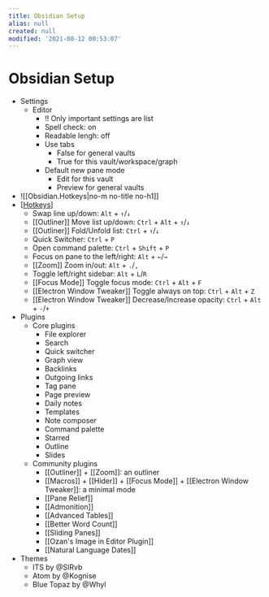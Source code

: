 ```yaml
---
title: Obsidian Setup
alias: null
created: null
modified: '2021-08-12 00:53:07'
---
```


# Obsidian Setup
- Settings
	- Editor
		- !! Only important settings are list
		- Spell check: on
		- Readable lengh: off
		- Use tabs
			- False for general vaults
			- True for this vault/workspace/graph
		- Default new pane mode
			- Edit for this vault
			- Preview for general vaults
- ![[Obsidian.Hotkeys|no-m no-title no-h1]]
- [[Hotkeys]]
	- Swap line up/down: `Alt` + `↑`/`↓`
	- [[Outliner]] Move list up/down: `Ctrl` + `Alt` + `↑`/`↓`
	- [[Outliner]] Fold/Unfold list: `Ctrl` + `↑`/`↓`
	- Quick Switcher: `Ctrl` + `P`
	- Open command palette: `Ctrl` + `Shift` + `P`
	- Focus on pane to the left/right: `Alt` + `←`/`→`
	- [[Zoom]] Zoom in/out: `Alt` + `.`/`,`
	- Toggle left/right sidebar: `Alt` + `L`/`R`
	- [[Focus Mode]] Toggle focus mode: `Ctrl` + `Alt` + `F`
	- [[Electron Window Tweaker]] Toggle always on top: `Ctrl` + `Alt` + `Z`
	- [[Electron Window Tweaker]] Decrease/Increase opacity: `Ctrl` + `Alt` + `-`/`+`
- Plugins
	- Core plugins
		- File explorer
		- Search
		- Quick switcher
		- Graph view
		- Backlinks
		- Outgoing links
		- Tag pane
		- Page preview
		- Daily notes
		- Templates
		- Note composer
		- Command palette
		- Starred
		- Outline
		- Slides
	- Community plugins
		- [[Outliner]] + [[Zoom]]: an outliner
		- [[Macros]] + [[Hider]] + [[Focus Mode]] + [[Electron Window Tweaker]]: a minimal mode
		- [[Pane Relief]]
		- [[Admonition]]
		- [[Advanced Tables]]
		- [[Better Word Count]]
		- [[Sliding Panes]]
		- [[Ozan's Image in Editor Plugin]]
		- [[Natural Language Dates]]
- Themes
	- ITS by @SIRvb
	- Atom by @Kognise
	- Blue Topaz by @Whyl

[//begin]: # "Autogenerated link references for markdown compatibility"
[Hotkeys]: Hotkeys "Hotkeys"
[//end]: # "Autogenerated link references"